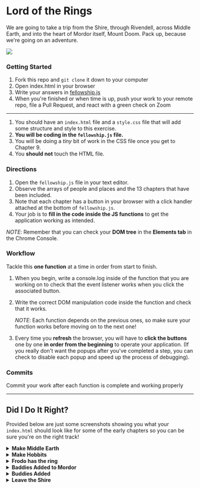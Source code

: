 # Lord of the Rings

We are going to take a trip from the Shire, through Rivendell, across Middle Earth, and into the heart of Mordor itself, Mount Doom. Pack up, because we're going on an adventure.

![](https://imgur.com/IAGWicn.png)

### Getting Started 

1. Fork this repo and `git clone` it down to your computer
1. Open index.html in your browser
3. Write your answers in [fellowship.js](scripts/fellowship.js)
1. When you're finished or when time is up, push your work to your remote repo, file a Pull Request, and react with a green check on Zoom

---

1. You should have an `index.html` file and a `style.css` file that will add some structure and style to this exercise.
1. **You will be coding in the `fellowship.js` file.**
1. You will be doing a _tiny_ bit of work in the CSS file once you get to Chapter 9.
1. You **should not** touch the HTML file.

### Directions

1. Open the `fellowship.js` file in your text editor.
2. Observe the arrays of people and places and the 13 chapters that have been included.
3. Note that each chapter has a button in your browser with a click handler attached at the bottom of `fellowship.js`.
4. Your job is to **fill in the code inside the JS functions** to get the application working as intended.

_NOTE_: Remember that you can check your **DOM tree** in the **Elements tab** in the Chrome Console.

### Workflow

Tackle this **one function** at a time in order from start to finish.

1. When you begin, write a console.log inside of the function that you are working on to check that the event listener works when you click the associated button.

2. Write the correct DOM manipulation code inside the function and check that it works.

    _NOTE_: Each function depends on the previous ones, so make sure your function works before moving on to the next one!

3. Every time you **refresh** the browser, you will have to **click the buttons** one by one **in order from the beginning** to operate your application. (If you really don't want the popups after you've completed a step, you can check to disable each popup and speed up the process of debugging).

### Commits

Commit your work after each function is complete and working properly

---

## Did I Do It Right? 

Provided below are just some screenshots showing you what your `index.html` should look like for some of the early chapters so you can be sure you're on the right track! 

<details><summary><strong>Make Middle Earth</strong></summary>
<img src="https://i.imgur.com/ul0svtY.jpg">
</details>

<details><summary><strong>Make Hobbits</strong></summary>
<img src="https://i.imgur.com/B8qKof3.jpg">
</details>

<details><summary><strong>Frodo has the ring</strong></summary>
<img src="https://i.imgur.com/1b6dOde.png">
</details>

<details><summary><strong>Baddies Added to Mordor</strong></summary>
<img src="https://i.imgur.com/7svUIIk.jpg">
</details>

<details><summary><strong>Buddies Added</strong></summary>
<img src="https://i.imgur.com/87Z8GzM.jpg">
</details>

<details><summary><strong>Leave the Shire</strong></summary>
<img src="https://i.imgur.com/kv1cfnP.jpg">
<img src="https://i.imgur.com/HMXFmH0.png">
</details>

